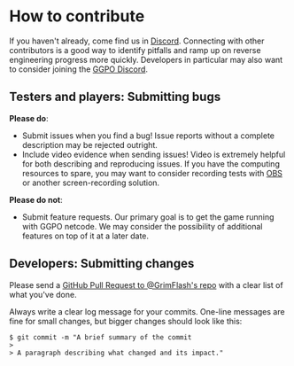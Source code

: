 # How to contribute

If you haven't already, come find us in [Discord](https://discord.gg/YYG8k5z).
Connecting with other contributors is a good way to identify pitfalls and ramp
up on reverse engineering progress more quickly. Developers in particular may
also want to consider joining the [GGPO Discord](https://discord.gg/xYB2Cdq).

## Testers and players: Submitting bugs

**Please do**:
* Submit issues when you find a bug! Issue reports without a complete description may be rejected outright.
* Include video evidence when sending issues! Video is extremely helpful
  for both describing and reproducing issues. If you have the computing
  resources to spare, you may want to consider recording tests with
  [OBS](https://github.com/obsproject/obs-studio) or another screen-recording
  solution.

**Please do not**:
* Submit feature requests. Our primary goal is to get the game running with GGPO netcode. We may consider the possibility of additional features on top of it at a later date.

## Developers: Submitting changes

Please send a [GitHub Pull Request to @GrimFlash's repo](https://github.com/GrimFlash/BBCF-Improvment-Mod-GGPO/pull/new/master)
with a clear list of what you've done.

Always write a clear log message for your commits. One-line messages are fine for small changes, but bigger changes should look like this:

    $ git commit -m "A brief summary of the commit
    > 
    > A paragraph describing what changed and its impact."
